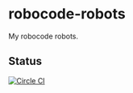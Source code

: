 robocode-robots
===============

My robocode robots.

Status
------

[![Circle CI](https://circleci.com/gh/akihyro/robocode-robots.svg?style=shield)](https://circleci.com/gh/akihyro/robocode-robots)
